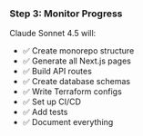 ### Step 3: Monitor Progress

Claude Sonnet 4.5 will:

- ✅ Create monorepo structure
- ✅ Generate all Next.js pages
- ✅ Build API routes
- ✅ Create database schemas
- ✅ Write Terraform configs
- ✅ Set up CI/CD
- ✅ Add tests
- ✅ Document everything
